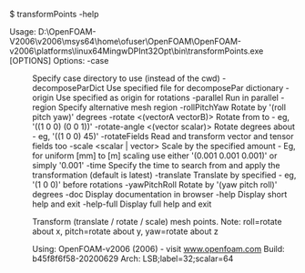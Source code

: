$ transformPoints -help

Usage: D:\OpenFOAM-V2006\v2006\msys64\home\ofuser\OpenFOAM\OpenFOAM-v2006\platforms\linux64MingwDPInt32Opt\bin\transformPoints.exe [OPTIONS]
Options:
  -case <dir>       Specify case directory to use (instead of the cwd)
  -decomposeParDict <file>
                    Use specified file for decomposePar dictionary
  -origin <point>   Use specified <point> as origin for rotations
  -parallel         Run in parallel
  -region <name>    Specify alternative mesh region
  -rollPitchYaw <vector>
                    Rotate by '(roll pitch yaw)' degrees
  -rotate <(vectorA vectorB)>
                    Rotate from <vectorA> to <vectorB> - eg, '((1 0 0) (0 0
                    1))'
  -rotate-angle <(vector scalar)>
                    Rotate <angle> degrees about <vector> - eg, '((1 0 0) 45)'
  -rotateFields     Read and transform vector and tensor fields too
  -scale <scalar | vector>
                    Scale by the specified amount - Eg, for uniform [mm] to [m]
                    scaling use either '(0.001 0.001 0.001)' or simply '0.001'
  -time <time>      Specify the time to search from and apply the transformation
                    (default is latest)
  -translate <vector>
                    Translate by specified <vector> - eg, '(1 0 0)' before
                    rotations
  -yawPitchRoll <vector>
                    Rotate by '(yaw pitch roll)' degrees
  -doc              Display documentation in browser
  -help             Display short help and exit
  -help-full        Display full help and exit

Transform (translate / rotate / scale) mesh points.
Note: roll=rotate about x, pitch=rotate about y, yaw=rotate about z

Using: OpenFOAM-v2006 (2006) - visit www.openfoam.com
Build: b45f8f6f58-20200629
Arch:  LSB;label=32;scalar=64
